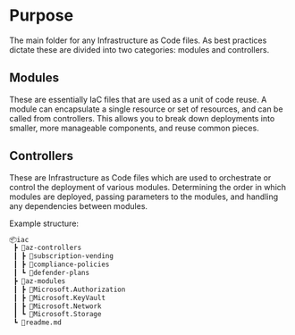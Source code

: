 # Purpose

The main folder for any Infrastructure as Code files. As best practices dictate
these are divided into two categories: modules and controllers.

## Modules

These are essentially IaC files that are used as a unit of code reuse. A
module can encapsulate a single resource or set of resources, and can be called
from controllers. This allows you to break down deployments into smaller, more
manageable components, and reuse common pieces.

## Controllers

These are Infrastructure as Code files which are used to orchestrate or control
the deployment of various modules. Determining the order in which modules are
deployed, passing parameters to the modules, and handling any dependencies
between modules.

Example structure:

```html
📦iac
 ┣ 📂az-controllers
 ┃ ┣ 📂subscription-vending
 ┃ ┣ 📂compliance-policies
 ┃ ┗ 📂defender-plans
 ┣ 📂az-modules
 ┃ ┣ 📂Microsoft.Authorization
 ┃ ┣ 📂Microsoft.KeyVault
 ┃ ┣ 📂Microsoft.Network
 ┃ ┗ 📂Microsoft.Storage
 ┗ 📜readme.md
```
